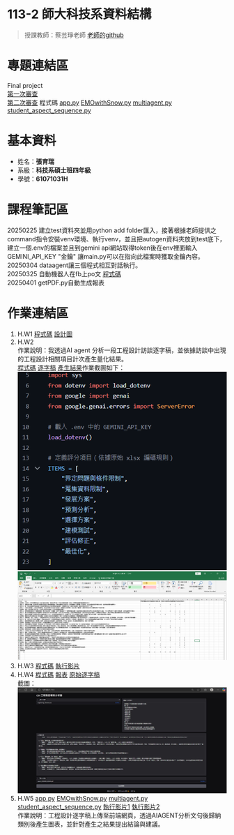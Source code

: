 # 113-2 師大科技系資料結構  
  > 授課教師：蔡芸琤老師  [老師的github](https://github.com/peculab/)

# 專題連結區
Final project  
[第一次審查](https://www.youtube.com/watch?v=HNZi0XfPRjk)  
[第二次審查](https://youtu.be/HVR233aHdG8) 程式碼 [app.py](https://github.com/TaroRay/DS/blob/main/HW5/app.py) [EMOwithSnow.py](https://github.com/TaroRay/DS/blob/main/HW5/EMOwithSnow.py) [multiagent.py](https://github.com/TaroRay/DS/blob/main/HW5/multiagent.py) [student_aspect_sequence.py](https://github.com/TaroRay/DS/blob/main/HW5/student_aspect_sequence.py)  


# 基本資料  
  * 姓名：**張育瑞**  
  * 系級：**科技系碩士班四年級**
  * 學號：**61071031H**
# 課程筆記區
20250225 建立test資料夾並用python add folder匯入，接著根據老師提供之command指令安裝venv環境、執行venv，並且把autogen資料夾放到test底下，建立一個.env的檔案並且到gemini api網站取得token後在env裡面輸入 GEMINI_API_KEY "金鑰" 讓main.py可以在指向此檔案時獲取金鑰內容。  
20250304 dataagent讓三個程式相互對話執行。  
20250325 自動機器人在fb上po文 [程式碼](https://github.com/TaroRay/DS/blob/main/postAI.py)  
20250401 getPDF.py自動生成報表
# 作業連結區
  1.  H.W1 [程式碼](https://github.com/TaroRay/DS/tree/main/20250304autogen_project-main)  [設計圖](https://drive.google.com/file/d/1VUwOVmaLiVNr1auMD2WT5QvJlFO-FWmG/view?usp=sharing)
  2.  H.W2  
作業說明：我透過AI agent 分析一段工程設計訪談逐字稿，並依據訪談中出現的工程設計相關項目計次產生量化結果。  
 [程式碼](https://github.com/TaroRay/DS/blob/main/HW2/H.W2.py) [逐字稿](https://github.com/TaroRay/DS/blob/main/HW2/engineering_interview.csv) [產生結果](https://github.com/TaroRay/DS/blob/main/HW2/engineer_output.csv)作業截圖如下：  
  ![image](https://github.com/TaroRay/DS/blob/main/HW2/%E8%9E%A2%E5%B9%95%E6%93%B7%E5%8F%96%E7%95%AB%E9%9D%A2%202025-03-31%20092453.png)  
  ![image](https://github.com/TaroRay/DS/blob/main/HW2/output.png) 
  4.  H.W3 [程式碼](https://github.com/TaroRay/DS/blob/main/HW3/postAI.py) [執行影片](https://youtu.be/saoQCZc5FUw)
  5.  H.W4 [程式碼](https://github.com/TaroRay/DS/blob/main/HW4/HW4.py) [報表](https://github.com/TaroRay/DS/blob/main/HW4/report_20250405_093444.pdf) [原始逐字稿](https://github.com/TaroRay/DS/blob/main/HW4/engineering_interview.csv)  
      截圖：  
      ![image](https://github.com/TaroRay/DS/blob/main/HW4/HW4.jpg)
  7.  H.W5 [app.py](https://github.com/TaroRay/DS/blob/main/HW5/app.py) [EMOwithSnow.py](https://github.com/TaroRay/DS/blob/main/HW5/EMOwithSnow.py) [multiagent.py](https://github.com/TaroRay/DS/blob/main/HW5/multiagent.py) [student_aspect_sequence.py](https://github.com/TaroRay/DS/blob/main/HW5/student_aspect_sequence.py)  [執行影片1](https://youtu.be/87l_D5a-DK0) [執行影片2](https://youtu.be/Rrk7Tg2s-bc)  
作業說明：工程設計逐字稿上傳至前端網頁，透過AIAGENT分析文句後歸納類別後產生圖表，並針對產生之結果提出結論與建議。

